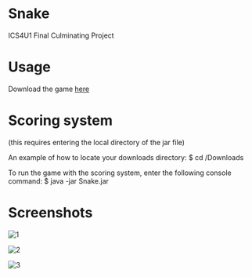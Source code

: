 # Snake

ICS4U1
Final Culminating Project

# Usage
Download the game [here](https://github.com/mebsic/Snake/releases/tag/0.1 "here") 

# Scoring system
(this requires entering the local directory of the jar file)

An example of how to locate your downloads directory: $ cd /Downloads

To run the game with the scoring system, enter the following console command: $ java -jar Snake.jar

# Screenshots
![1](https://i.imgur.com/HJpH3eZ.png)

![2](https://i.imgur.com/s4CSUU7.png)

![3](https://i.imgur.com/tJgxsIk.png)
